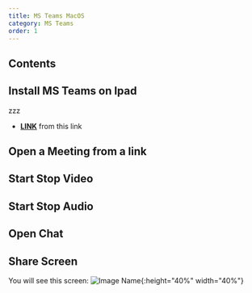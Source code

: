 ```yaml
---
title: MS Teams MacOS
category: MS Teams 
order: 1
---
```


## Contents


## Install MS Teams on Ipad
zzz
- **[LINK](https://URL)** from this link

## Open a Meeting from a link


## Start Stop Video

## Start Stop Audio

## Open Chat

## Share Screen
You will see this screen: 
![Image Name](https://URL){:height="40%" width="40%"}


